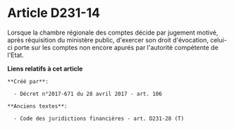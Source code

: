 # Article D231-14

Lorsque la chambre régionale des comptes décide par jugement motivé, après réquisition du ministère public, d'exercer son
droit d'évocation, celui-ci porte sur les comptes non encore apurés par l'autorité compétente de l'Etat.

**Liens relatifs à cet article**

	**Créé par**:

	  - Décret n°2017-671 du 28 avril 2017 - art. 106

	**Anciens textes**:

	  - Code des juridictions financières - art. D231-28 (T)
